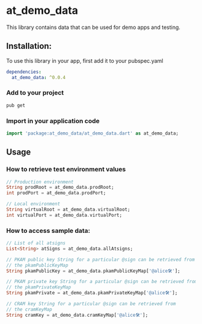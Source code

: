 # at_demo_data
This library contains data that can be used for demo apps and testing.

## Installation:
To use this library in your app, first add it to your pubspec.yaml

```yaml
dependencies:
  at_demo_data: ^0.0.4
```

### Add to your project 
```bash
pub get 
```

### Import in your application code
```dart
import 'package:at_demo_data/at_demo_data.dart' as at_demo_data;
```

## Usage

### How to retrieve test environment values
```dart
// Production environment
String prodRoot = at_demo_data.prodRoot;
int prodPort = at_demo_data.prodPort;

// Local environment
String virtualRoot = at_demo_data.virtualRoot;
int virtualPort = at_demo_data.virtualPort;
```

### How to access sample data:
```dart
// List of all atsigns
List<String> atSigns = at_demo_data.allAtsigns;

// PKAM public key String for a particular @sign can be retrieved from 
// the pkamPublicKeyMap
String pkamPublicKey = at_demo_data.pkamPublicKeyMap['@alice🛠'];

// PKAM private key String for a particular @sign can be retrieved from 
// the pkamPrivateKeyMap
String pkamPrivate = at_demo_data.pkamPrivateKeyMap['@alice🛠'];

// CRAM key String for a particular @sign can be retrieved from 
// the cramKeyMap
String cramKey = at_demo_data.cramKeyMap['@alice🛠'];
```
